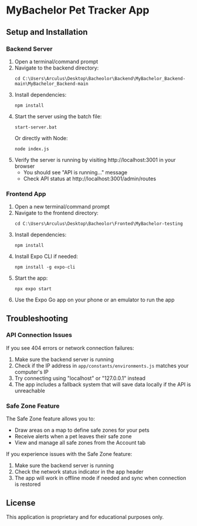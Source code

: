 # MyBachelor Pet Tracker App

## Setup and Installation

### Backend Server

1. Open a terminal/command prompt
2. Navigate to the backend directory:
   ```
   cd C:\Users\Arculus\Desktop\Bacheolor\Backend\MyBachelor_Backend-main\MyBachelor_Backend-main
   ```
3. Install dependencies:
   ```
   npm install
   ```
4. Start the server using the batch file:
   ```
   start-server.bat
   ```
   Or directly with Node:
   ```
   node index.js
   ```
5. Verify the server is running by visiting http://localhost:3001 in your browser
   - You should see "API is running..." message
   - Check API status at http://localhost:3001/admin/routes

### Frontend App

1. Open a new terminal/command prompt
2. Navigate to the frontend directory:
   ```
   cd C:\Users\Arculus\Desktop\Bacheolor\Fronted\MyBachelor-testing
   ```
3. Install dependencies:
   ```
   npm install
   ```
4. Install Expo CLI if needed:
   ```
   npm install -g expo-cli
   ```
5. Start the app:
   ```
   npx expo start
   ```
6. Use the Expo Go app on your phone or an emulator to run the app

## Troubleshooting

### API Connection Issues

If you see 404 errors or network connection failures:

1. Make sure the backend server is running
2. Check if the IP address in `app/constants/environments.js` matches your computer's IP
3. Try connecting using "localhost" or "127.0.0.1" instead
4. The app includes a fallback system that will save data locally if the API is unreachable

### Safe Zone Feature

The Safe Zone feature allows you to:
- Draw areas on a map to define safe zones for your pets
- Receive alerts when a pet leaves their safe zone
- View and manage all safe zones from the Account tab

If you experience issues with the Safe Zone feature:
1. Make sure the backend server is running
2. Check the network status indicator in the app header
3. The app will work in offline mode if needed and sync when connection is restored

## License

This application is proprietary and for educational purposes only.
